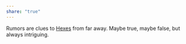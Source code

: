 ```yaml
---
share: "true"
---
```



Rumors are clues to [Hexes](./Hexes.md) from far away. Maybe true, maybe false, but always intriguing.